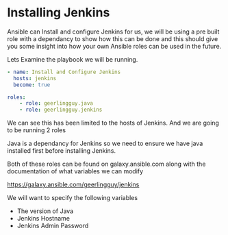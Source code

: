 Installing Jenkins
=========================

Ansible can Install and configure Jenkins for us, we will be using a pre built role with a dependancy to show how this can be done and this should give you some insight into how your own Ansible roles can be used in the future.

Lets Examine the playbook we will be running.
```yaml
- name: Install and Configure Jenkins
  hosts: jenkins
  become: true

roles:
    - role: geerlingguy.java
    - role: geerlingguy.jenkins
```
We can see this has been limited to the hosts of Jenkins.
And we are going to be running 2 roles

Java is a dependancy for Jenkins so we need to ensure we have java installed first before installing Jenkins.

Both of these roles can be found on galaxy.ansible.com along with the documentation of what variables we can modify

https://galaxy.ansible.com/geerlingguy/jenkins

We will want to specify the following variables 
 - The version of Java
 - Jenkins Hostname
 - Jenkins Admin Password

